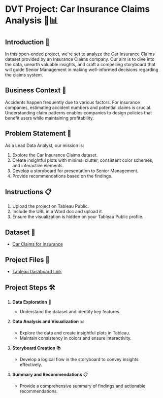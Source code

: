 # DVT Project: Car Insurance Claims Analysis 🚗📊

## Introduction 📝

In this open-ended project, we're set to analyze the Car Insurance Claims dataset provided by an Insurance Claims company. Our aim is to dive into the data, unearth valuable insights, and craft a compelling storyboard that will guide Senior Management in making well-informed decisions regarding the claims system.

## Business Context 🏢

Accidents happen frequently due to various factors. For insurance companies, estimating accident numbers and potential claims is crucial. Understanding claim patterns enables companies to design policies that benefit users while maintaining profitability.

## Problem Statement 🎯

As a Lead Data Analyst, our mission is:

1. Explore the Car Insurance Claims dataset.
2. Create insightful plots with minimal clutter, consistent color schemes, and interactive elements.
3. Develop a storyboard for presentation to Senior Management.
4. Provide recommendations based on the findings.

## Instructions 📋

1. Upload the project on Tableau Public.
2. Include the URL in a Word doc and upload it.
3. Ensure the visualization is hidden on your Tableau Public profile.

## Dataset 📂

- [Car Claims for Insurance](Car+claims+for+insurance.xlsx)

## Project Files 📁
- [Tableau Dashboard Link](https://public.tableau.com/app/profile/harpreet.singh3490/viz/projectDVT_16887904278000/Story1?publish=yes)

## Project Steps 🛠️

1. **Data Exploration** 🧐
   - Understand the dataset and identify key features.

2. **Data Analysis and Visualization** 📊
   - Explore the data and create insightful plots in Tableau.
   - Maintain consistency in colors and ensure interactivity.

3. **Storyboard Creation** 📚
   - Develop a logical flow in the storyboard to convey insights effectively.

4. **Summary and Recommendations** 📋
   - Provide a comprehensive summary of findings and actionable recommendations.


